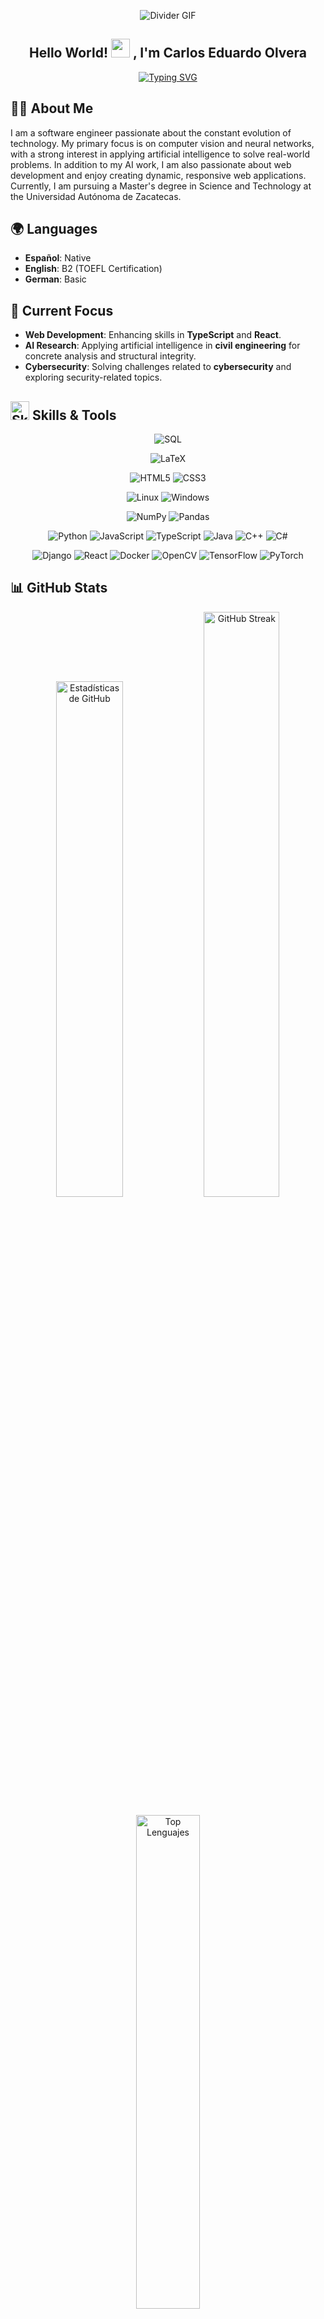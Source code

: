<p align="center">
  <img src="https://user-images.githubusercontent.com/74038190/212284100-561aa473-3905-4a80-b561-0d28506553ee.gif" alt="Divider GIF" />
</p>
<h2 align="center"> Hello World! <img src="https://user-images.githubusercontent.com/74038190/214644152-52f47eb3-5e31-4f47-8758-05c9468d5596.gif" width="30" /> , I'm Carlos Eduardo Olvera <br/></h2> 
<div align="center">
  <a href="https://git.io/typing-svg">
    <img src="https://readme-typing-svg.demolab.com?font=Source+Code+Pro&size=21&duration=2000&pause=1000&color=6E22F7&center=true&vCenter=true&width=435&lines=%3E+I'm+a+Software+Enginner+;%3E+Web+Developer+%3A);%3E+AI+%26+Computer+Vision+Researcher;%3E+Tech+Enthusiast" alt="Typing SVG" />
  </a>
</div>

## 🧑‍💻 **About Me**  

I am a software engineer passionate about the constant evolution of technology. My primary focus is on computer vision and neural networks, with a strong interest in applying artificial intelligence to solve real-world problems. In addition to my AI work, I am also passionate about web development and enjoy creating dynamic, responsive web applications. Currently, I am pursuing a Master's degree in Science and Technology at the Universidad Autónoma de Zacatecas.

## 🌍 **Languages**

- **Español**: Native 
- **English**: B2 (TOEFL Certification)
- **German**: Basic

## 🔭 **Current Focus**

- **Web Development**: Enhancing skills in **TypeScript** and **React**.
- **AI Research**: Applying artificial intelligence in **civil engineering** for concrete analysis and structural integrity.
- **Cybersecurity**: Solving challenges related to **cybersecurity** and exploring security-related topics.

## <img src="https://user-images.githubusercontent.com/74038190/212284087-bbe7e430-757e-4901-90bf-4cd2ce3e1852.gif" alt="Skills & Tools GIF" width="30" /> **Skills & Tools**

<p align="center">
  <img src="https://img.shields.io/badge/SQL-4479A1?style=for-the-badge&logo=mysql&logoColor=white" alt="SQL" />
</p>
<p align="center">
  <img src="https://img.shields.io/badge/LaTeX-008080?style=for-the-badge&logo=latex&logoColor=white" alt="LaTeX" />
</p>
<p align="center">
  <img src="https://img.shields.io/badge/HTML5-E34F26?style=for-the-badge&logo=html5&logoColor=white" alt="HTML5" />
  <img src="https://img.shields.io/badge/CSS3-1572B6?style=for-the-badge&logo=css3&logoColor=white" alt="CSS3" />
</p>
<p align="center">
  <img src="https://img.shields.io/badge/Linux-FCC624?style=for-the-badge&logo=linux&logoColor=black" alt="Linux" />
  <img src="https://img.shields.io/badge/Windows-0078D6?style=for-the-badge&logo=windows&logoColor=white" alt="Windows" />
</p>
<p align="center">
  <img src="https://img.shields.io/badge/NumPy-013243?style=for-the-badge&logo=numpy&logoColor=white" alt="NumPy" />
  <img src="https://img.shields.io/badge/Pandas-150458?style=for-the-badge&logo=pandas&logoColor=white" alt="Pandas" />
</p>
<p align="center"> 
  <img src="https://img.shields.io/badge/Python-3776AB?style=for-the-badge&logo=python&logoColor=white" alt="Python" />
  <img src="https://img.shields.io/badge/JavaScript-F7DF1E?style=for-the-badge&logo=javascript&logoColor=black" alt="JavaScript" />
  <img src="https://img.shields.io/badge/TypeScript-007ACC?style=for-the-badge&logo=typescript&logoColor=white" alt="TypeScript" />
  <img src="https://img.shields.io/badge/Java-007396?style=for-the-badge&logo=java&logoColor=white" alt="Java" />
  <img src="https://img.shields.io/badge/C++-00599C?style=for-the-badge&logo=cplusplus&logoColor=white" alt="C++" />
  <img src="https://img.shields.io/badge/C%23-239120?style=for-the-badge&logo=csharp&logoColor=white" alt="C#" />
</p>
<p align="center">
  <img src="https://img.shields.io/badge/Django-092E20?style=for-the-badge&logo=django&logoColor=white" alt="Django" />
  <img src="https://img.shields.io/badge/React-61DAFB?style=for-the-badge&logo=react&logoColor=black" alt="React" />
  <img src="https://img.shields.io/badge/Docker-2496ED?style=for-the-badge&logo=docker&logoColor=white" alt="Docker" />
  <img src="https://img.shields.io/badge/OpenCV-5C3EE8?style=for-the-badge&logo=opencv&logoColor=white" alt="OpenCV" />
  <img src="https://img.shields.io/badge/TensorFlow-FF6F00?style=for-the-badge&logo=tensorflow&logoColor=white" alt="TensorFlow" />
  <img src="https://img.shields.io/badge/PyTorch-EE4C2C?style=for-the-badge&logo=pytorch&logoColor=white" alt="PyTorch" />
</p>

## 📊 **GitHub Stats** 

<p align="center">
  <img src="https://github-readme-stats.vercel.app/api?username=1carloso1&show_icons=true&theme=radical" alt="Estadísticas de GitHub" width="46%" />
  <img src="https://github-readme-streak-stats.herokuapp.com/?user=1carloso1&theme=radical" alt="GitHub Streak" width="49%" />
</p>
<p align="center">
  <img src="https://github-readme-stats.vercel.app/api/top-langs/?username=1carloso1&layout=compact&theme=radical" alt="Top Lenguajes" width="45%" />
</p>

## 📫 **Contact Me**

<p align="center">
  <a href="mailto:olverarx@gmail.com">
    <img src="https://img.shields.io/badge/Email-D14836?style=for-the-badge&logo=gmail&logoColor=white" alt="Email" />
  </a>
  <a href="https://www.linkedin.com/in/carlos-eduardo-olvera-851843337/" target="_blank">
    <img src="https://img.shields.io/badge/LinkedIn-0077B5?style=for-the-badge&logo=linkedin&logoColor=white" alt="LinkedIn" />
  </a>
</p>

<div align="center">
  <p>📧 <strong>Email:</strong> olverarx@gmail.com</p>
  <p><strong>✨ Let's code! </strong> I'm always open to new projects. ✨</p>
</div>


<p align="center">
  <img src="https://user-images.githubusercontent.com/74038190/212284100-561aa473-3905-4a80-b561-0d28506553ee.gif" alt="Divider GIF" />
</p>
